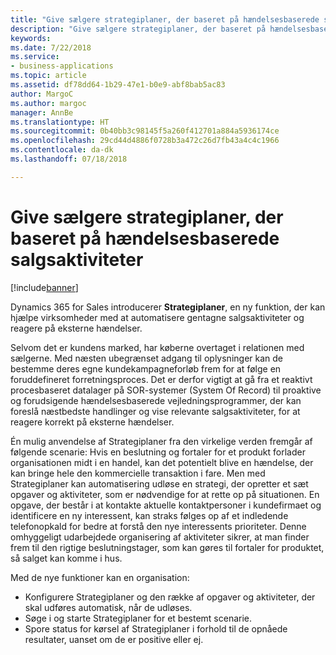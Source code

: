 ```yaml
---
title: "Give sælgere strategiplaner, der baseret på hændelsesbaserede salgsaktiviteter"
description: "Give sælgere strategiplaner, der baseret på hændelsesbaserede salgsaktiviteter"
keywords: 
ms.date: 7/22/2018
ms.service:
- business-applications
ms.topic: article
ms.assetid: df78dd64-1b29-47e1-b0e9-abf8bab5ac83
author: MargoC
ms.author: margoc
manager: AnnBe
ms.translationtype: HT
ms.sourcegitcommit: 0b40bb3c98145f5a260f412701a884a5936174ce
ms.openlocfilehash: 29cd44d4886f0728b3a472c26d7fb43a4c4c1966
ms.contentlocale: da-dk
ms.lasthandoff: 07/18/2018

---
```


# <a name="empower-sellers-with-playbooks-guided-by-event-driven-sales-activities"></a>Give sælgere strategiplaner, der baseret på hændelsesbaserede salgsaktiviteter


[!include[banner](../../includes/banner.md)]


Dynamics 365 for Sales introducerer **Strategiplaner**, en ny funktion, der kan hjælpe virksomheder med at automatisere gentagne salgsaktiviteter og reagere på eksterne hændelser.

Selvom det er kundens marked, har køberne overtaget i relationen med sælgerne. Med næsten ubegrænset adgang til oplysninger kan de bestemme deres egne kundekampagneforløb frem for at følge en foruddefineret forretningsproces. Det er derfor vigtigt at gå fra et reaktivt procesbaseret datalager på SOR-systemer (System Of Record) til proaktive og forudsigende hændelsesbaserede vejledningsprogrammer, der kan foreslå næstbedste handlinger og vise relevante salgsaktiviteter, for at reagere korrekt på eksterne hændelser.

Én mulig anvendelse af Strategiplaner fra den virkelige verden fremgår af følgende scenarie: Hvis en beslutning og fortaler for et produkt forlader organisationen midt i en handel, kan det potentielt blive en hændelse, der kan bringe hele den kommercielle transaktion i fare. Men med Strategiplaner kan automatisering udløse en strategi, der opretter et sæt opgaver og aktiviteter, som er nødvendige for at rette op på situationen.
En opgave, der består i at kontakte aktuelle kontaktpersoner i kundefirmaet og identificere en ny interessent, kan straks følges op af et indledende telefonopkald for bedre at forstå den nye interessents prioriteter. Denne omhyggeligt udarbejdede organisering af aktiviteter sikrer, at man finder frem til den rigtige beslutningstager, som kan gøres til fortaler for produktet, så salget kan komme i hus.

Med de nye funktioner kan en organisation:

-   Konfigurere Strategiplaner og den række af opgaver og aktiviteter, der skal udføres automatisk, når de udløses.
-   Søge i og starte Strategiplaner for et bestemt scenarie.
-   Spore status for kørsel af Strategiplaner i forhold til de opnåede resultater, uanset om de er positive eller ej.

